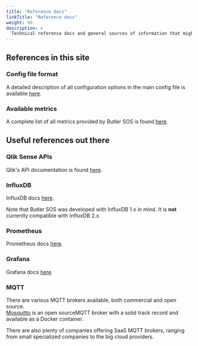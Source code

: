```yaml
---
title: "Reference docs"
linkTitle: "Reference docs"
weight: 90
description: >
  Technical reference docs and general sources of information that might be useful.
---
```


## References in this site

### Config file format

A detailed description of all configuration options in the main config file is available [here](/docs/reference/config_file_format/).

### Available metrics

A complete list of all metrics provided by Butler SOS is found [here](/docs/reference/available_metrics/).

## Useful references out there

### Qlik Sense APIs

Qlik's API documentation is found [here](https://help.qlik.com/en-US/sense-developer/February2021/Content/Sense_Helpsites/APIs-and-SDKs.htm).

### InfluxDB

InfluxDB docs [here](https://docs.influxdata.com/influxdb/v1.8/).

Note that Butler SOS was developed with InfluxDB 1.x in mind. It is **not** currently compatible with InfluxDB 2.x.

### Prometheus

Prometheus docs [here](https://prometheus.io).

### Grafana

Grafana docs [here](https://grafana.com/docs/).

### MQTT

There are various MQTT brokers available, both commercial and open source.  
[Mosquitto](https://mosquitto.org/) is an open sourceMQTT broker with a solid track record and available as a Docker container.

There are also plenty of companies offering SaaS MQTT brokers, ranging from small specialized companies to the big cloud providers.

